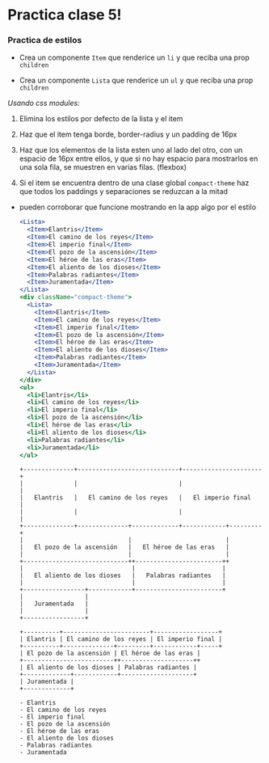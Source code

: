 # Practica clase 5!

### Practica de estilos

- Crea un componente `Item` que renderice un `li` y que reciba una prop `children`

- Crea un componente `Lista` que renderice un `ul` y que reciba una prop `children`

*Usando css modules:*

1. Elimina los estilos por defecto de la lista y el item

2. Haz que el item tenga borde, border-radius y un padding de 16px

3. Haz que los elementos de la lista esten uno al lado del otro, con un espacio de 16px entre ellos, y que si no hay espacio para mostrarlos en una sola fila, se muestren en varias filas. (flexbox)

4. Si el item se encuentra dentro de una clase global `compact-theme` haz que todos los paddings y separaciones se reduzcan a la mitad

- pueden corroborar que funcione mostrando en la app algo por el estilo

    ```jsx
    <Lista>
      <Item>Elantris</Item>
      <Item>El camino de los reyes</Item>
      <Item>El imperio final</Item>
      <Item>El pozo de la ascensión</Item>
      <Item>El héroe de las eras</Item>
      <Item>El aliento de los dioses</Item>
      <Item>Palabras radiantes</Item>
      <Item>Juramentada</Item>
    </Lista>
    <div className="compact-theme">
      <Lista>
        <Item>Elantris</Item>
        <Item>El camino de los reyes</Item>
        <Item>El imperio final</Item>
        <Item>El pozo de la ascensión</Item>
        <Item>El héroe de las eras</Item>
        <Item>El aliento de los dioses</Item>
        <Item>Palabras radiantes</Item>
        <Item>Juramentada</Item>
      </Lista>
    </div>
    <ul>
      <li>Elantris</li>
      <li>El camino de los reyes</li>
      <li>El imperio final</li>
      <li>El pozo de la ascensión</li>
      <li>El héroe de las eras</li>
      <li>El aliento de los dioses</li>
      <li>Palabras radiantes</li>
      <li>Juramentada</li>
    </ul>
    ```

    ```
    +--------------+----------------------------+----------------------+
    |              |                            |                      |
    |   Elantris   |   El camino de los reyes   |   El imperio final   |
    |              |                            |                      |
    +--------------+--------------+-------------+------------+---------+
    |                             |                          |
    |   El pozo de la ascensión   |   El héroe de las eras   |
    |                             |                          |
    +-----------------------------++------------------------++
    |                              |                        |
    |   El aliento de los dioses   |   Palabras radiantes   |
    |                              |                        |
    +-----------------+------------+------------------------+
    |                 |
    |   Juramentada   |
    |                 |
    +-----------------+

    +----------+------------------------+------------------+
    | Elantris | El camino de los reyes | El imperio final |
    +----------+--------------+---------+------------+-----+
    | El pozo de la ascensión | El héroe de las eras |
    +-------------------------++--------------------++
    | El aliento de los dioses | Palabras radiantes |
    +-------------+------------+--------------------+
    | Juramentada |
    +-------------+

    - Elantris
    - El camino de los reyes
    - El imperio final
    - El pozo de la ascensión
    - El héroe de las eras
    - El aliento de los dioses
    - Palabras radiantes
    - Juramentada
    ```

